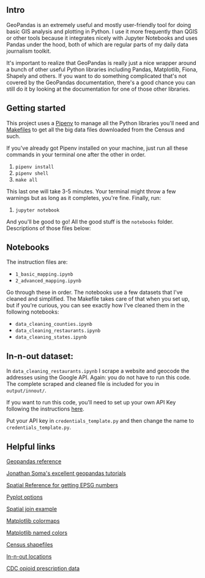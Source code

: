 ## Intro
GeoPandas is an extremely useful and mostly user-friendly tool for doing basic GIS analysis and plotting in Python. I use it more frequently than QGIS or other tools because it integrates nicely with Jupyter Notebooks and uses Pandas under the hood, both of which are regular parts of my daily data journalism toolkit.

It's important to realize that GeoPandas is really just a nice wrapper around a bunch of other useful Python libraries including Pandas, Matplotlib, Fiona, Shapely and others. If you want to do something complicated that's not covered by the GeoPandas documentation, there's a good chance you can still do it by looking at the documentation for one of those other libraries.

## Getting started

This project uses a [Pipenv](https://pipenv.readthedocs.io/en/latest/install/) to manage all the Python libraries you'll need and [Makefiles](https://bost.ocks.org/mike/make/) to get all the big data files downloaded from the Census and such.

If you've already got Pipenv installed on your machine, just run all these commands in your terminal one after the other in order.

1. `pipenv install`
2. `pipenv shell`
3. `make all`

This last one will take 3-5 minutes. Your terminal might throw a few warnings but as long as it completes, you're fine. Finally, run:

1.  `jupyter notebook`

And you'll be good to go! All the good stuff is the `notebooks` folder. Descriptions of those files below:

## Notebooks

The instruction files are:

- `1_basic_mapping.ipynb`
- `2_advanced_mapping.ipynb`

Go through these in order. The notebooks use a few datasets that I've cleaned and simplified. The Makefile takes care of that when you set up, but if you're curious, you can see exactly how I've cleaned them in the following notebooks:

- `data_cleaning_counties.ipynb`
- `data_cleaning_restaurants.ipynb`
- `data_cleaning_states.ipynb`

## In-n-out dataset:

In `data_cleaning_restaurants.ipynb` I scrape a website and geocode the addresses using the Google API. Again: you do not have to run this code. The complete scraped and cleaned file is included for you in `output/innout/`.

If you want to run this code, you'll need to set up your own API Key following the instructions [here](https://developers.google.com/maps/documentation/geocoding/get-api-key). 

Put your API key in `credentials_template.py` and then change the name to `credentials_template.py`.

## Helpful links

[Geopandas reference](http://geopandas.org/install.html)

[Jonathan Soma's excellent geopandas tutorials](http://jonathansoma.com/lede/foundations-2017/classes/geopandas/mapping-with-geopandas/)

[Spatial Reference for getting EPSG numbers](http://spatialreference.org/ref/epsg/3310/)

[Pyplot options](https://matplotlib.org/3.0.2/api/_as_gen/matplotlib.pyplot.plot.html#matplotlib.pyplot.plot)

[Spatial join example](https://github.com/datadesk/geopandas-spatial-join-example)

[Matplotlib colormaps](https://matplotlib.org/users/colormaps.html)

[Matplotlib named colors](https://i.stack.imgur.com/lFZum.png)

[Census shapefiles](https://www.census.gov/geo/maps-data/data/tiger-line.html)

[In-n-out locations](http://www.in-n-out.com/locations)

[CDC opioid prescription data](https://www.cdc.gov/drugoverdose/maps/rxcounty2017.html)


